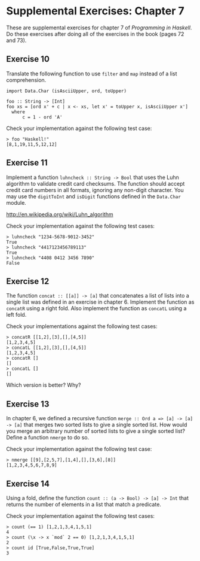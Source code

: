 Supplemental Exercises: Chapter 7
=================================

These are supplemental exercises for chapter 7 of _Programming in Haskell_.
Do these exercises after doing all of the exercises in the book (pages 72 and
73).

Exercise 10
-----------

Translate the following function to use `filter` and `map` instead of a list
comprehension.

    import Data.Char (isAsciiUpper, ord, toUpper)

    foo :: String -> [Int]
    foo xs = [ord x' + c | x <- xs, let x' = toUpper x, isAsciiUpper x']
      where
          c = 1 - ord 'A'

Check your implementation against the following test case:

    > foo "Haskell!"
    [8,1,19,11,5,12,12]

Exercise 11
-----------

Implement a function `luhncheck :: String -> Bool` that uses the Luhn
algorithm to validate credit card checksums.  The function should accept
credit card numbers in all formats, ignoring any non-digit character.  You may
use the `digitToInt` and `isDigit` functions defined in the `Data.Char`
module.

http://en.wikipedia.org/wiki/Luhn_algorithm

Check your implementation against the following test cases:

    > luhncheck "1234-5678-9012-3452"
    True
    > luhncheck "4417123456789113"
    True
    > luhncheck "4408 0412 3456 7890"
    False

Exercise 12
-----------

The function `concat :: [[a]] -> [a]` that concatenates a list of lists into a
single list was defined in an exercise in chapter 6.  Implement the function
as `concatR` using a right fold.  Also implement the function as `concatL`
using a left fold.

Check your implementations against the following test cases:

    > concatR [[1,2],[3],[],[4,5]]
    [1,2,3,4,5]
    > concatL [[1,2],[3],[],[4,5]]
    [1,2,3,4,5]
    > concatR []
    []
    > concatL []
    []

Which version is better?  Why?

Exercise 13
-----------

In chapter 6, we defined a recursive function
`merge :: Ord a => [a] -> [a] -> [a]` that merges two sorted lists to give a
single sorted list.  How would you merge an arbitrary number of sorted lists
to give a single sorted list?  Define a function `nmerge` to do so.

Check your implementation against the following test case:

    > nmerge [[9],[2,5,7],[1,4],[],[3,6],[8]]
    [1,2,3,4,5,6,7,8,9]

Exercise 14
-----------

Using a fold, define the function `count :: (a -> Bool) -> [a] -> Int` that
returns the number of elements in a list that match a predicate.

Check your implementation against the following test cases:

    > count (== 1) [1,2,1,3,4,1,5,1]
    4
    > count (\x -> x `mod` 2 == 0) [1,2,1,3,4,1,5,1]
    2
    > count id [True,False,True,True]
    3
